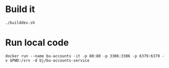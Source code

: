 # Build it
```
./builddev.sh
```

# Run local code
```
docker run --name bu-accounts -it -p 80:80 -p 3306:3306 -p 6379:6379 -v $PWD:/srv -d bj/bu-accounts-service
```